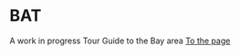 # BAT
A work in progress Tour Guide to the Bay area
<a href="https://faithl.github.io/BAT/home"> To the page </a>
